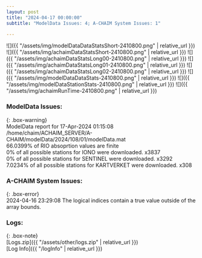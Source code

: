 ```yaml
---
layout: post
title: "2024-04-17 00:00:00"
subtitle: "ModelData Issues: 4; A-CHAIM System Issues: 1"

---
```


![]({{ "/assets/img/modelDataDataStatsShort-2410800.png" | relative_url }})
![]({{ "/assets/img/achaimDataStatsShort-2410800.png" | relative_url }})
![]({{ "/assets/img/achaimDataStatsLong00-2410800.png" | relative_url }})
![]({{ "/assets/img/achaimDataStatsLong01-2410800.png" | relative_url }})
![]({{ "/assets/img/achaimDataStatsLong02-2410800.png" | relative_url }})
![]({{ "/assets/img/modelDataDataStats-2410800.png" | relative_url }})
![]({{ "/assets/img/modelDataStationStats-2410800.png" | relative_url }})
![]({{ "/assets/img/achaimRunTime-2410800.png" | relative_url }})


### ModelData Issues:  
  
{: .box-warning}  
 ModelData report for 17-Apr-2024 01:15:08   
 /home/chaim/ACHAIM_SERVER/A-CHAIM/modelData/2024/108/01/modelData.mat   
 66.0399% of RIO absoprtion values are finite   
 0% of all possible stations for IONO were downloaded. x3837   
 0% of all possible stations for SENTINEL were downloaded. x3292   
 7.0234% of all possible stations for KARTVERKET were downloaded. x308   
  
### A-CHAIM System Issues:  
  
{: .box-error}  
2024-04-16 23:29:08 The logical indices contain a true value outside of the array bounds.  

### Logs:  
  
{: .box-note}  
[Logs.zip]({{ "/assets/other/logs.zip" | relative_url }})  
[Log Info]({{ "/logInfo" | relative_url }})  

